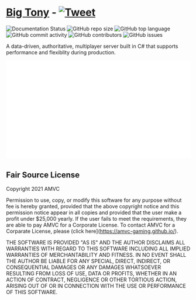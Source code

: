# [Big Tony](https://amvc-gaming.github.io/big-tony/) - [![Tweet](https://img.shields.io/static/v1?label=&message=Tweet&color=black&logo=twitter)](https://twitter.com/intent/tweet?url=https%3A%2F%2Fgithub.com%2FAMVC-Gaming%2Fbig-tony&text=Check%20out%20Big%20Tony%2C%20it%27s%20an%20open-source%20and%20speedy%20multiplayer%20server%20library%20written%20in%20C%23.%20&hashtags=bigtony%2Ccsharp%2Cmultiplayer%2Cprogramming)

![Documentation Status](https://img.shields.io/github/workflow/status/amvc-gaming/big-tony/Build,%20test%20and%20generate%20docs)
![GitHub repo size](https://img.shields.io/github/repo-size/amvc-gaming/big-tony?color=orange)
![GitHub top language](https://img.shields.io/github/languages/top/amvc-gaming/big-tony?color=yellow)
![GitHub commit activity](https://img.shields.io/github/commit-activity/y/amvc-gaming/big-tony)
![GitHub contributors](https://img.shields.io/github/contributors/amvc-gaming/big-tony?color=purple)
![GitHub issues](https://img.shields.io/github/issues/amvc-gaming/big-tony?color=red)

A data-driven, authoritative, multiplayer server built in C# that supports performance and flexiblity during production.

![Demo Image](./assets/demo.svg)

## Fair Source License

Copyright 2021 AMVC

Permission to use, copy, or modify this software for any purpose without fee is hereby granted, provided that the above copyright notice and this permission notice appear in all copies and provided that the user make a profit under $25,000 yearly. If the user fails to meet the requirements, they are able to pay AMVC for a Corporate License. To contact AMVC for a Corparate License, please (click here](https://amvc-gaming.github.io/).

THE SOFTWARE IS PROVIDED "AS IS" AND THE AUTHOR DISCLAIMS ALL WARRANTIES WITH REGARD TO THIS SOFTWARE INCLUDING ALL IMPLIED WARRANTIES OF MERCHANTABILITY AND FITNESS. IN NO EVENT SHALL THE AUTHOR BE LIABLE FOR ANY SPECIAL, DIRECT, INDIRECT, OR CONSEQUENTIAL DAMAGES OR ANY DAMAGES WHATSOEVER RESULTING FROM LOSS OF USE, DATA OR PROFITS, WHETHER IN AN ACTION OF CONTRACT, NEGLIGENCE OR OTHER TORTIOUS ACTION, ARISING OUT OF OR IN CONNECTION WITH THE USE OR PERFORMANCE OF THIS SOFTWARE.
